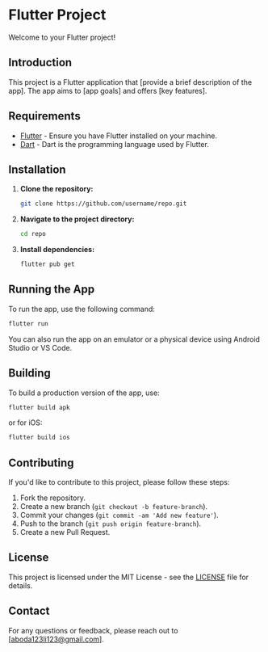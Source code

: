 # Flutter Project

Welcome to your Flutter project!

## Introduction

This project is a Flutter application that [provide a brief description of the app]. The app aims to [app goals] and offers [key features].

## Requirements

- [Flutter](https://flutter.dev/docs/get-started/install) - Ensure you have Flutter installed on your machine.
- [Dart](https://dart.dev/get-dart) - Dart is the programming language used by Flutter.

## Installation

1. **Clone the repository:**

   ```bash
   git clone https://github.com/username/repo.git
   ```

2. **Navigate to the project directory:**

   ```bash
   cd repo
   ```

3. **Install dependencies:**

   ```bash
   flutter pub get
   ```

## Running the App

To run the app, use the following command:

```bash
flutter run
```

You can also run the app on an emulator or a physical device using Android Studio or VS Code.

## Building

To build a production version of the app, use:

```bash
flutter build apk
```

or for iOS:

```bash
flutter build ios
```

## Contributing

If you'd like to contribute to this project, please follow these steps:

1. Fork the repository.
2. Create a new branch (`git checkout -b feature-branch`).
3. Commit your changes (`git commit -am 'Add new feature'`).
4. Push to the branch (`git push origin feature-branch`).
5. Create a new Pull Request.

## License

This project is licensed under the MIT License - see the [LICENSE](LICENSE) file for details.

## Contact

For any questions or feedback, please reach out to [aboda123li123@gmail.com].
